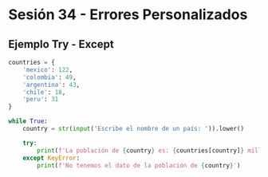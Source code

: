 # Sesión 34 - Errores Personalizados

## Ejemplo Try - Except
```python
countries = {
    'mexico': 122,
    'colombia': 49,
    'argentina': 43,
    'chile': 18,
    'peru': 31
}

while True:
    country = str(input('Escribe el nombre de un país: ')).lower()

    try:
        print(f'La población de {country} es: {countries[country]} millones')
    except KeyError:
        print(f'No tenemos el dato de la población de {country}')
```